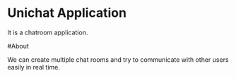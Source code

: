 # Unichat Application

It is a chatroom application.

#About

We can create multiple chat rooms and try to communicate with other users easily in real time.
